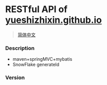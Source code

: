 # RESTful API of [yueshizhixin.github.io](https://yueshizhixin.github.io)

>[简体中文](README.md)

### Description
- maven+springMVC+mybatis
- SnowFlake generateId

### Version

